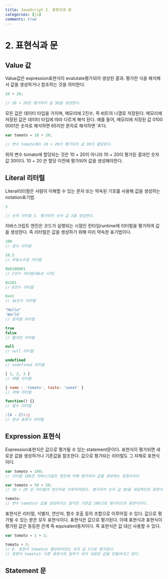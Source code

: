 ```yaml
---
title: JavaScript 2. 표현식과 문 
categories: [js]
comments: true
---
```


# 2. 표현식과 문

## Value 값

Value값은 expression표현식이 evalutate평가되어 생성된 결과. 평가란 식을 해석해서 값을 생성하거나 참조하는 것을 의미한다.

```javascript
10 + 20; 

// 10 + 20은 평가되어 값 30을 생성한다.
```

모든 값은 데이터 타입을 가지며, 메모리에 2진수, 즉 비트의 나열로 저장된다. 메모리에 저장된 값은 데이터 타입에 따라 다르게 해석 된다. 예를 들어, 메모리에 저장된 값 0100 0001은 숫자로 해석하면 65지만 문자로 해석하면 'A'다.

```javascript
var tomato = 10 + 20; 

// 변수 tomato에는 10 + 20이 평가되어 값 30이 할당된다.
```
위의 변수 tomato에 할당되는 것은 10 + 20이 아니라 10 + 20이 평가된 결과인 숫자 값 30이다. 10 + 20 은 할당 이전에 평가되어 값을 생성해야한다. 


## Literal 리터럴

Literal리터럴은 사람이 이해할 수 있는 문자 또는 약속된 기호를 사용해 값을 생성하는 notation표기법.

```javascript
3

// 숫자 리터럴 3. 평가되어 숫자 값 3을 생성한다.
```
자바스크립트 엔진은 코드가 실행되는 시점인 런타임runtime에 리터럴을 평가하여 값을 생성한다. 즉 리터럴은 값을 생성하기 위해 미리 약속한 표기법이다.

```javascript
100
// 정수 리터럴 

10.5
// 부동소수점 리터럴

0b0100001
// 2진수 리터럴(0b로 시작)

0o101
// 8진수 리터럴

0x41
// 16진수 리터럴

"Hello"
'World'
// 문자열 리터럴

true
false
// 불리언 리터럴

null
// null 리터럴

undefined
// undefined 리터럴

[ 1, 2, 3 ]
// 배열 리터럴

{ name : 'tomato', taste: 'sweet' }
// 객체 리터럴

function() {}
// 함수 리터럴

/[A - Z]+/g
// 정규 표현식 리터럴
```

## Expression 표현식

Expression표현식은 값으로 평가될 수 있는 statement문이다. 표현식이 평가되면 새로운 값을 생성하거나 기존값을 참조한다. 값으로 평가되는 리터럴도 그 자체로 표현식이다.

```javascript
var tomato = 100; 
// 리터럴 100은 자바스크립트 엔진에 의해 평가되어 값을 생성하는 표현식이다

var tomato = 50 + 50;
// 10 + 20 은 리터럴과 연산자로 이루어져있다. 평가되어 숫자 값 30을 새성하므로 표현식이다

tomato;
// 변수 tomato는 값을 생성하지는 않지만 기존값 100으로 평가되므로 표현식이다.
```

표현식은 리터럴, 식별자, 연산자, 함수 호출 등의 조합으로 이루어질 수 있다. 값으로 평가될 수 있는 문은 모두 표현식이다. 표현식은 값으로 평가된다. 이때 표현식과 표현식이 평가된 값은 동등한 관계 즉 equivalent동차이다. 즉 표현식은 값 대신 사용할 수 있다.

```javascript
var tomato = 1 + 2; 

tomato + 3; 
// 6. 표현식 tomato는 할당되어있는 숫자 값 3으로 평가된다.
// 표현식 tomato는 다른 표현식의 일부가 되어 새로운 값을 만들어내고 있다.
```

## Statement 문

